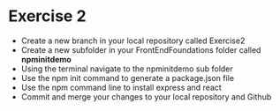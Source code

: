 # Exercise 2
<ul>
    <li>Create a new branch in your local repository called Exercise2</li>
    <li>Create a new subfolder in your FrontEndFoundations folder called               <strong>npminitdemo</strong></li>
    <li>Using the terminal navigate to the npminitdemo sub folder</li>
    <li>Use the npm init command to generate a package.json file</li>
    <li>Use the npm command line to install express and react</li>
    <li>Commit and merge your changes to your local repository and Github</li>
</ul>